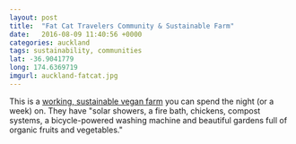 ```yaml
---
layout: post
title:  "Fat Cat Travelers Community & Sustainable Farm"
date:   2016-08-09 11:40:56 +0000
categories: auckland
tags: sustainability, communities
lat: -36.9041779
long: 174.6369719
imgurl: auckland-fatcat.jpg
---
```

This is a [working, sustainable vegan farm](http://www.hostelworld.com/hosteldetails.php/Fat-Cat-Travellers-Community/Auckland/59212#propname) you can spend the night (or a week) on. They have "solar showers, a fire bath, chickens, compost systems, a bicycle-powered washing machine and beautiful gardens full of organic fruits and vegetables."
